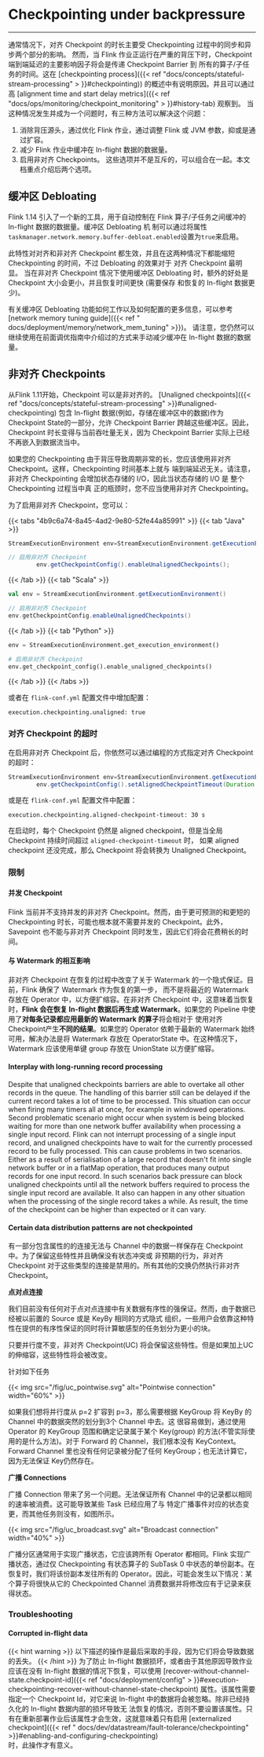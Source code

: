 # Checkpointing under backpressure

---
<!--
Licensed to the Apache Software Foundation (ASF) under one
or more contributor license agreements.  See the NOTICE file
distributed with this work for additional information
regarding copyright ownership.  The ASF licenses this file
to you under the Apache License, Version 2.0 (the
"License"); you may not use this file except in compliance
with the License.  You may obtain a copy of the License at

  http://www.apache.org/licenses/LICENSE-2.0

Unless required by applicable law or agreed to in writing,
software distributed under the License is distributed on an
"AS IS" BASIS, WITHOUT WARRANTIES OR CONDITIONS OF ANY
KIND, either express or implied.  See the License for the
specific language governing permissions and limitations
under the License.
-->

通常情况下，对齐 Checkpoint 的时长主要受 Checkpointing 过程中的同步和异步两个部分的影响。 然而，当 Flink 作业正运行在严重的背压下时，Checkpoint 端到端延迟的主要影响因子将会是传递
Checkpoint Barrier 到 所有的算子/子任务的时间。这在 [checkpointing process]({{< ref "docs/concepts/stateful-stream-processing" >
}}#checkpointing))
的概述中有说明原因。并且可以通过高 [alignment time and start delay metrics]({{< ref "docs/ops/monitoring/checkpoint_monitoring" >
}}#history-tab)
观察到。 当这种情况发生并成为一个问题时，有三种方法可以解决这个问题：

1. 消除背压源头，通过优化 Flink 作业，通过调整 Flink 或 JVM 参数，抑或是通过扩容。
2. 减少 Flink 作业中缓冲在 In-flight 数据的数据量。
3. 启用非对齐 Checkpoints。 这些选项并不是互斥的，可以组合在一起。本文档重点介绍后两个选项。

## 缓冲区 Debloating

Flink 1.14 引入了一个新的工具，用于自动控制在 Flink 算子/子任务之间缓冲的 In-flight 数据的数据量。缓冲区 Debloating 机
制可以通过将属性`taskmanager.network.memory.buffer-debloat.enabled`设置为`true`来启用。

此特性对对齐和非对齐 Checkpoint 都生效，并且在这两种情况下都能缩短 Checkpointing 的时间，不过 Debloating 的效果对于 对齐 Checkpoint 最明显。 当在非对齐 Checkpoint
情况下使用缓冲区 Debloating 时，额外的好处是 Checkpoint 大小会更小，并且恢复时间更快 (需要保存 和恢复的 In-flight 数据更少)。

有关缓冲区 Debloating 功能如何工作以及如何配置的更多信息，可以参考 [network memory tuning guide]({{< ref "
docs/deployment/memory/network_mem_tuning" >}})。 请注意，您仍然可以继续使用在前面调优指南中介绍过的方式来手动减少缓冲在 In-flight 数据的数据量。

## 非对齐 Checkpoints

从Flink 1.11开始，Checkpoint 可以是非对齐的。
[Unaligned checkpoints]({{< ref "docs/concepts/stateful-stream-processing" >}}#unaligned-checkpointing)
包含 In-flight 数据(例如，存储在缓冲区中的数据)作为 Checkpoint State的一部分，允许 Checkpoint Barrier 跨越这些缓冲区。因此， Checkpoint 时长变得与当前吞吐量无关，因为
Checkpoint Barrier 实际上已经不再嵌入到数据流当中。

如果您的 Checkpointing 由于背压导致周期非常的长，您应该使用非对齐 Checkpoint。这样，Checkpointing 时间基本上就与 端到端延迟无关。请注意，非对齐 Checkpointing 会增加状态存储的
I/O，因此当状态存储的 I/O 是 整个 Checkpointing 过程当中真 正的瓶颈时，您不应当使用非对齐 Checkpointing。

为了启用非对齐 Checkpoint，您可以：

{{< tabs "4b9c6a74-8a45-4ad2-9e80-52fe44a85991" >}} {{< tab "Java" >}}

```java
StreamExecutionEnvironment env=StreamExecutionEnvironment.getExecutionEnvironment();

// 启用非对齐 Checkpoint
        env.getCheckpointConfig().enableUnalignedCheckpoints();
```

{{< /tab >}} {{< tab "Scala" >}}

```scala
val env = StreamExecutionEnvironment.getExecutionEnvironment()

// 启用非对齐 Checkpoint
env.getCheckpointConfig.enableUnalignedCheckpoints()
```

{{< /tab >}} {{< tab "Python" >}}

```python
env = StreamExecutionEnvironment.get_execution_environment()

# 启用非对齐 Checkpoint
env.get_checkpoint_config().enable_unaligned_checkpoints()
```

{{< /tab >}} {{< /tabs >}}

或者在 `flink-conf.yml` 配置文件中增加配置：

```
execution.checkpointing.unaligned: true
```

### 对齐 Checkpoint 的超时

在启用非对齐 Checkpoint 后，你依然可以通过编程的方式指定对齐 Checkpoint 的超时：

```java
StreamExecutionEnvironment env=StreamExecutionEnvironment.getExecutionEnvironment();
        env.getCheckpointConfig().setAlignedCheckpointTimeout(Duration.ofSeconds(30));
```

或是在 `flink-conf.yml` 配置文件中配置：

```
execution.checkpointing.aligned-checkpoint-timeout: 30 s
```

在启动时，每个 Checkpoint 仍然是 aligned checkpoint，但是当全局 Checkpoint 持续时间超过
`aligned-checkpoint-timeout` 时， 如果 aligned checkpoint 还没完成，那么 Checkpoint 将会转换为 Unaligned Checkpoint。

### 限制

#### 并发 Checkpoint

Flink 当前并不支持并发的非对齐 Checkpoint。然而，由于更可预测的和更短的 Checkpointing 时长，可能也根本就不需要并发的 Checkpoint。此外，Savepoint 也不能与非对齐 Checkpoint
同时发生，因此它们将会花费稍长的时间。

#### 与 Watermark 的相互影响

非对齐 Checkpoint 在恢复的过程中改变了关于 Watermark 的一个隐式保证。目前，Flink 确保了 Watermark 作为恢复的第一步， 而不是将最近的 Watermark 存放在 Operator
中，以方便扩缩容。在非对齐 Checkpoint 中，这意味着当恢复时，**Flink 会在恢复 In-flight 数据后再生成 Watermark**。如果您的 Pipeline 中使用了**对每条记录都应用最新的 Watermark
的算子**将会相对于 使用对齐 Checkpoint产生**不同的结果**。如果您的 Operator 依赖于最新的 Watermark 始终可用，解决办法是将 Watermark 存放在 OperatorState
中。在这种情况下，Watermark 应该使用单键 group 存放在 UnionState 以方便扩缩容。

#### Interplay with long-running record processing

Despite that unaligned checkpoints barriers are able to overtake all other records in the queue. The handling of this
barrier still can be delayed if the current record takes a lot of time to be processed. This situation can occur when
firing many timers all at once, for example in windowed operations. Second problematic scenario might occur when system
is being blocked waiting for more than one network buffer availability when processing a single input record. Flink can
not interrupt processing of a single input record, and unaligned checkpoints have to wait for the currently processed
record to be fully processed. This can cause problems in two scenarios. Either as a result of serialisation of a large
record that doesn't fit into single network buffer or in a flatMap operation, that produces many output records for one
input record. In such scenarios back pressure can block unaligned checkpoints until all the network buffers required to
process the single input record are available. It also can happen in any other situation when the processing of the
single record takes a while. As result, the time of the checkpoint can be higher than expected or it can vary.

#### Certain data distribution patterns are not checkpointed

有一部分包含属性的的连接无法与 Channel 中的数据一样保存在 Checkpoint 中。为了保留这些特性并且确保没有状态冲突或 非预期的行为，非对齐 Checkpoint 对于这些类型的连接是禁用的。所有其他的交换仍然执行非对齐
Checkpoint。

**点对点连接**

我们目前没有任何对于点对点连接中有关数据有序性的强保证。然而，由于数据已经被以前置的 Source 或是 KeyBy 相同的方式隐式 组织，一些用户会依靠这种特性在提供的有序性保证的同时将计算敏感型的任务划分为更小的块。

只要并行度不变，非对齐 Checkpoint(UC) 将会保留这些特性。但是如果加上UC的伸缩容，这些特性将会被改变。

针对如下任务

{{< img src="/fig/uc_pointwise.svg" alt="Pointwise connection" width="60%" >}}

如果我们想将并行度从 p=2 扩容到 p=3，那么需要根据 KeyGroup 将 KeyBy 的 Channel 中的数据突然的划分到3个 Channel 中去。这 很容易做到，通过使用 Operator 的 KeyGroup
范围和确定记录属于某个 Key(group) 的方法(不管实际使用的是什么方法)。对于 Forward 的 Channel，我们根本没有 KeyContext。Forward Channel 里也没有任何记录被分配了任何
KeyGroup；也无法计算它，因为无法保证 Key仍然存在。

**广播 Connections**

广播 Connection 带来了另一个问题。无法保证所有 Channel 中的记录都以相同的速率被消费。这可能导致某些 Task 已经应用了与 特定广播事件对应的状态变更，而其他任务则没有，如图所示。

{{< img src="/fig/uc_broadcast.svg" alt="Broadcast connection" width="40%" >}}

广播分区通常用于实现广播状态，它应该跨所有 Operator 都相同。Flink 实现广播状态，通过仅 Checkpointing 有状态算子的 SubTask 0 中状态的单份副本。在恢复时，我们将该份副本发往所有的
Operator。因此，可能会发生以下情况：某个算子将很快从它的 Checkpointed Channel 消费数据并将修改应有于记录来获得状态。

### Troubleshooting

#### Corrupted in-flight data

{{< hint warning >}} 以下描述的操作是最后采取的手段，因为它们将会导致数据的丢失。 {{< /hint >}} 为了防止 In-flight 数据损坏，或者由于其他原因导致作业应该在没有 In-flight
数据的情况下恢复，可以使用
[recover-without-channel-state.checkpoint-id]({{< ref "docs/deployment/config" >
}}#execution-checkpointing-recover-without-channel-state-checkpoint)
属性。该属性需要指定一个 Checkpoint Id，对它来说 In-flight 中的数据将会被忽略。除非已经持久化的 In-flight 数据内部的损坏导致无
法恢复的情况，否则不要设置该属性。只有在重新部署作业后该属性才会生效，这就意味着只有启用 [externalized checkpoint]({{< ref "
docs/dev/datastream/fault-tolerance/checkpointing" >}}#enabling-and-configuring-checkpointing)  
时，此操作才有意义。